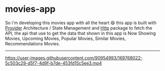 # movies-app

So i'm developing this movies app with all the heart 😄 this app is built with [Provider](https://pub.dev/packages/provider) Architecture / State Management and [Http](https://pub.dev/packages/http) package to fetch the API, the api that use to get the data that shown in this app is Now Showing Movies, Upcoming Movies, Popular Movies, Similar Movies, Recommendations Movies. 


---

https://user-images.githubusercontent.com/90954993/169768022-5c503c29-d5f7-4d9f-b7de-453fd15c5ee3.mp4

